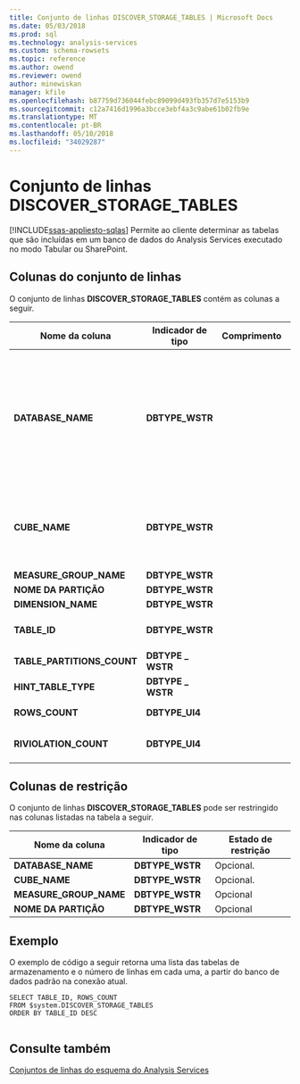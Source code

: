 ```yaml
---
title: Conjunto de linhas DISCOVER_STORAGE_TABLES | Microsoft Docs
ms.date: 05/03/2018
ms.prod: sql
ms.technology: analysis-services
ms.custom: schema-rowsets
ms.topic: reference
ms.author: owend
ms.reviewer: owend
author: minewiskan
manager: kfile
ms.openlocfilehash: b87759d736044febc89099d493fb357d7e5153b9
ms.sourcegitcommit: c12a7416d1996a3bcce3ebf4a3c9abe61b02fb9e
ms.translationtype: MT
ms.contentlocale: pt-BR
ms.lasthandoff: 05/10/2018
ms.locfileid: "34029287"
---
```

# <a name="discoverstoragetables-rowset"></a>Conjunto de linhas DISCOVER_STORAGE_TABLES
[!INCLUDE[ssas-appliesto-sqlas](../../../includes/ssas-appliesto-sqlas.md)]
  Permite ao cliente determinar as tabelas que são incluídas em um banco de dados do Analysis Services executado no modo Tabular ou SharePoint.  
  
## <a name="rowset-columns"></a>Colunas do conjunto de linhas  
 O conjunto de linhas **DISCOVER_STORAGE_TABLES** contém as colunas a seguir.  
  
|**Nome da coluna**|**Indicador de tipo**|**Comprimento**|**Descrição**|  
|---------------------|------------------------|----------------|---------------------|  
|**DATABASE_NAME**|**DBTYPE_WSTR**||Especifica o nome do banco de dados que contém as tabelas.<br /><br /> É possível restringir o conjunto de linhas **DISCOVER_STORAGE_TABLES** usando esta coluna. Se esta coluna não for usada para restringir o conjunto de linhas, o banco de dados atual será usado.|  
|**CUBE_NAME**|**DBTYPE_WSTR**||Especifica o cubo ou modelo que contém as tabelas.<br /><br /> É possível restringir o conjunto de linhas **DISCOVER_STORAGE_TABLES** usando esta coluna.|  
|**MEASURE_GROUP_NAME**|**DBTYPE_WSTR**||O nome do grupo de medidas.|  
|**NOME DA PARTIÇÃO**|**DBTYPE_WSTR**||O nome da partição.|  
|**DIMENSION_NAME**|**DBTYPE_WSTR**||O nome da dimensão.|  
|**TABLE_ID**|**DBTYPE_WSTR**||A ID da tabela que é usada para armazenar os atributos de tabela.|  
|**TABLE_PARTITIONS_COUNT**|**DBTYPE _ WSTR**||A contagem de partições da tabela.|  
|**HINT_TABLE_TYPE**|**DBTYPE _ WSTR**||A dica do tipo de tabela.|  
|**ROWS_COUNT**|**DBTYPE_UI4**||O número de linhas na partição.|  
|**RIVIOLATION_COUNT**|**DBTYPE_UI4**||O número de linhas com violações de integridade referencial.|  
  
## <a name="restriction-columns"></a>Colunas de restrição  
 O conjunto de linhas **DISCOVER_STORAGE_TABLES** pode ser restringido nas colunas listadas na tabela a seguir.  
  
|**Nome da coluna**|**Indicador de tipo**|**Estado de restrição**|  
|---------------------|------------------------|---------------------------|  
|**DATABASE_NAME**|**DBTYPE_WSTR**|Opcional.|  
|**CUBE_NAME**|**DBTYPE_WSTR**|Opcional.|  
|**MEASURE_GROUP_NAME**|**DBTYPE_WSTR**|Opcional|  
|**NOME DA PARTIÇÃO**|**DBTYPE_WSTR**|Opcional|  
  
## <a name="example"></a>Exemplo  
 O exemplo de código a seguir retorna uma lista das tabelas de armazenamento e o número de linhas em cada uma, a partir do banco de dados padrão na conexão atual.  
  
```  
SELECT TABLE_ID, ROWS_COUNT  
FROM $system.DISCOVER_STORAGE_TABLES  
ORDER BY TABLE_ID DESC  
  
```  
  
## <a name="see-also"></a>Consulte também  
 [Conjuntos de linhas do esquema do Analysis Services](../../../analysis-services/schema-rowsets/analysis-services-schema-rowsets.md)  
  
  
